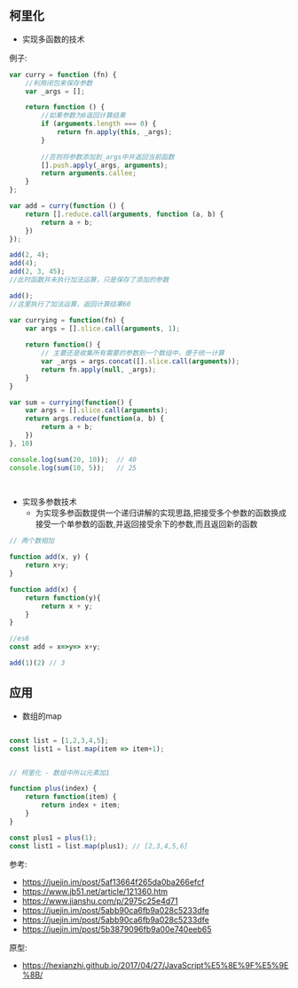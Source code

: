 ## 柯里化

* 实现多函数的技术

例子:
```js
var curry = function (fn) {
    //利用闭包来保存参数
    var _args = [];

    return function () {
        //如果参数为0返回计算结果
        if (arguments.length === 0) {
            return fn.apply(this, _args);
        }
        
        //否则将参数添加到_args中并返回当前函数
        [].push.apply(_args, arguments);
        return arguments.callee;
    }
};

var add = curry(function () {
    return [].reduce.call(arguments, function (a, b) {
        return a + b;
    })
});

add(2, 4);
add(4);
add(2, 3, 45);  
//此时函数并未执行加法运算，只是保存了添加的参数

add();
//这里执行了加法运算，返回计算结果60

```

```js
var currying = function(fn) {
    var args = [].slice.call(arguments, 1);
 
    return function() {
        // 主要还是收集所有需要的参数到一个数组中，便于统一计算
        var _args = args.concat([].slice.call(arguments));
        return fn.apply(null, _args);
    }
}

var sum = currying(function() {
    var args = [].slice.call(arguments);
    return args.reduce(function(a, b) {
        return a + b;
    })
}, 10)

console.log(sum(20, 10));  // 40
console.log(sum(10, 5));   // 25

 
```

* 实现多参数技术
    * 为实现多参函数提供一个递归讲解的实现思路,把接受多个参数的函数换成接受一个单参数的函数,并返回接受余下的参数,而且返回新的函数

```js
// 两个数相加

function add(x, y) {
    return x+y;
}

function add(x) {
    return function(y){
        return x + y;
    }
}

//es6
const add = x=>y=> x+y;

add(1)(2) // 3
```

## 应用
* 数组的map
```js

const list = [1,2,3,4,5];
const list1 = list.map(item => item+1);


// 柯里化 - 数组中所以元素加1

function plus(index) {
    return function(item) {
        return index + item;
    }
}

const plus1 = plus(1);
const list1 = list.map(plus1); // [2,3,4,5,6]

```

参考:
* https://juejin.im/post/5af13664f265da0ba266efcf
* https://www.jb51.net/article/121360.htm
* https://www.jianshu.com/p/2975c25e4d71
* https://juejin.im/post/5abb90ca6fb9a028c5233dfe
* https://juejin.im/post/5abb90ca6fb9a028c5233dfe
* https://juejin.im/post/5b3879096fb9a00e740eeb65


原型:
* https://hexianzhi.github.io/2017/04/27/JavaScript%E5%8E%9F%E5%9E%8B/
